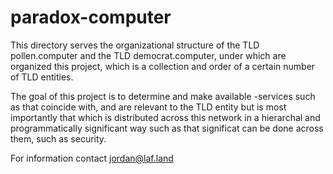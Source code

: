 # paradox-computer


This directory serves the organizational structure of the TLD pollen.computer and the TLD democrat.computer, under which are organized this project, which is a collection and order of a certain number of TLD entities.

The goal of this project is to determine and make available -services such as that coincide with, and are relevant to the TLD entity but is most importantly that which is distributed across this network in a hierarchal and programmatically significant way such as that significat can be done across them, such as security.

For information contact  jordan@laf.land
